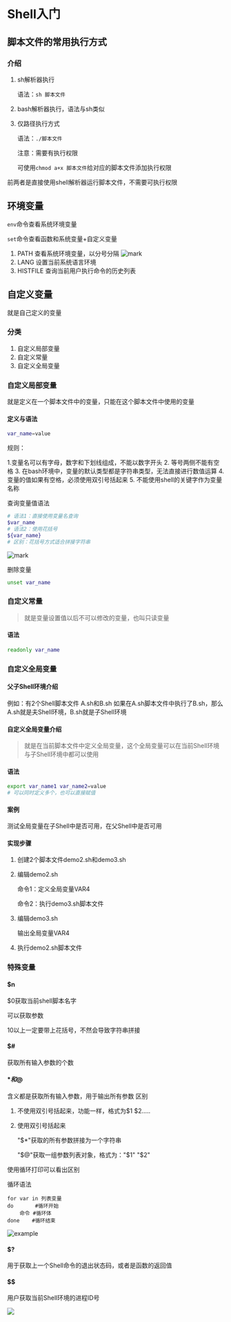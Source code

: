 # Shell入门

## 脚本文件的常用执行方式

### 介绍

1. sh解析器执行

   语法：`sh 脚本文件`

2. bash解析器执行，语法与sh类似

3. 仅路径执行方式

   语法：`./脚本文件`

   注意：需要有执行权限

   可使用`chmod a+x 脚本文件`给对应的脚本文件添加执行权限

前两者是直接使用shell解析器运行脚本文件，不需要可执行权限

## 环境变量

`env`命令查看系统环境变量

`set`命令查看函数和系统变量+自定义变量

1. PATH 查看系统环境变量，以分号分隔
![mark](http://img.codelin.xyz/blog/20200920/RdPTgOR1506E.jpg?imageslim)
2. LANG 设置当前系统语言环境
3. HISTFILE 查询当前用户执行命令的历史列表

## 自定义变量
就是自己定义的变量

### 分类
1. 自定义局部变量
2. 自定义常量
3. 自定义全局变量

### 自定义局部变量
就是定义在一个脚本文件中的变量，只能在这个脚本文件中使用的变量

#### 定义与语法
```bash
var_name=value
```

规则：

1.变量名可以有字母，数字和下划线组成，不能以数字开头
2. 等号两侧不能有空格
3. 在bash环境中，变量的默认类型都是字符串类型，无法直接进行数值运算
4. 变量的值如果有空格，必须使用双引号括起来
5. 不能使用shell的关键字作为变量名称 

查询变量值语法
```bash
# 语法1：直接使用变量名查询
$var_name
# 语法2：使用花括号
${var_name}
# 区别：花括号方式适合拼接字符串
```
![mark](http://img.codelin.xyz/blog/20200920/uK3rJTYGyjME.png?imageslim)

删除变量
```bash
unset var_name
```

### 自定义常量
> 就是变量设置值以后不可以修改的变量，也叫只读变量

#### 语法
```bash
readonly var_name
```

### 自定义全局变量

#### 父子Shell环境介绍

例如：有2个Shell脚本文件 A.sh和B.sh
如果在A.sh脚本文件中执行了B.sh，那么A.sh就是夫Shell环境，B.sh就是子Shell环境

#### 自定义全局变量介绍
> 就是在当前脚本文件中定义全局变量，这个全局变量可以在当前Shell环境与子Shell环境中都可以使用

#### 语法
```bash
export var_name1 var_name2=value
# 可以同时定义多个，也可以直接赋值
```

#### 案例
测试全局变量在子Shell中是否可用，在父Shell中是否可用

#### 实现步骤
1. 创建2个脚本文件demo2.sh和demo3.sh
2. 编辑demo2.sh
   
   命令1：定义全局变量VAR4

   命令2：执行demo3.sh脚本文件

3. 编辑demo3.sh

   输出全局变量VAR4

4. 执行demo2.sh脚本文件


### 特殊变量

#### $n

$0获取当前shell脚本名字

可以获取参数

10以上一定要带上花括号，不然会导致字符串拼接

#### $#

获取所有输入参数的个数

#### $*和$@
含义都是获取所有输入参数，用于输出所有参数
区别
1. 不使用双引号括起来，功能一样，格式为$1 $2.....
2. 使用双引号括起来


    "$*"获取的所有参数拼接为一个字符串

    "$@"获取一组参数列表对象，格式为："$1" "$2"

使用循环打印可以看出区别

循环语法
```shell
for var in 列表变量
do       #循环开始
    命令 #循环体
done    #循环结束
```

![example](http://img.codelin.xyz/20200920185013.png)

#### $?
用于获取上一个Shell命令的退出状态码，或者是函数的返回值

#### $$
用户获取当前Shell环境的进程ID号

![](http://img.codelin.xyz/20200922195656.png)
